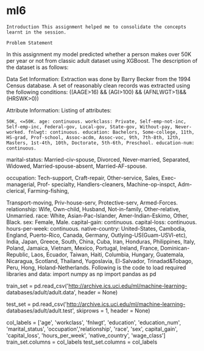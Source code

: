 # ml6



    Introduction This assignment helped me to consolidate the concepts learnt in the session.

    Problem Statement

In this assignment my model predicted whether a person makes over 50K per year or not from classic adult dataset using XGBoost. The description of the dataset is as follows:

Data Set Information: Extraction was done by Barry Becker from the 1994 Census database. A set of reasonably clean records was extracted using the following conditions: ((AAGE>16) && (AGI>100) && (AFNLWGT>1)&& (HRSWK>0))

Attribute Information: Listing of attributes:

    50K, <=50K. age: continuous. workclass: Private, Self-emp-not-inc, Self-emp-inc, Federal-gov, Local-gov, State-gov, Without-pay, Never-worked. fnlwgt: continuous. education: Bachelors, Some-college, 11th, HS-grad, Prof-school, Assoc-acdm, Assoc-voc, 9th, 7th-8th, 12th, Masters, 1st-4th, 10th, Doctorate, 5th-6th, Preschool. education-num: continuous.

marital-status: Married-civ-spouse, Divorced, Never-married, Separated, Widowed, Married-spouse-absent, Married-AF-spouse.

occupation: Tech-support, Craft-repair, Other-service, Sales, Exec-managerial, Prof- specialty, Handlers-cleaners, Machine-op-inspct, Adm-clerical, Farming-fishing,

Transport-moving, Priv-house-serv, Protective-serv, Armed-Forces. relationship: Wife, Own-child, Husband, Not-in-family, Other-relative, Unmarried. race: White, Asian-Pac-Islander, Amer-Indian-Eskimo, Other, Black. sex: Female, Male. capital-gain: continuous. capital-loss: continuous. hours-per-week: continuous. native-country: United-States, Cambodia, England, Puerto-Rico, Canada, Germany, Outlying-US(Guam-USVI-etc), India, Japan, Greece, South, China, Cuba, Iran, Honduras, Philippines, Italy, Poland, Jamaica, Vietnam, Mexico, Portugal, Ireland, France, Dominican-Republic, Laos, Ecuador, Taiwan, Haiti, Columbia, Hungary, Guatemala, Nicaragua, Scotland, Thailand, Yugoslavia, El-Salvador, Trinadad&Tobago, Peru, Hong, Holand-Netherlands. Following is the code to load required libraries and data: import numpy as np import pandas as pd

train_set = pd.read_csv('http://archive.ics.uci.edu/ml/machine-learning- databases/adult/adult.data', header = None)

test_set = pd.read_csv('http://archive.ics.uci.edu/ml/machine-learning- databases/adult/adult.test', skiprows = 1, header = None)

col_labels = ['age', 'workclass', 'fnlwgt', 'education', 'education_num', 'marital_status', 'occupation','relationship', 'race', 'sex', capital_gain', 'capital_loss', 'hours_per_week', 'native_country', 'wage_class'] train_set.columns = col_labels test_set.columns = col_labels
